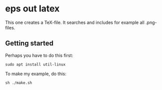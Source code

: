 # eps out latex

This one creates a TeX-file. It searches and includes for example all
.png-files.

## Getting started

Perhaps you have to do this first:

```
sudo apt install util-linux
```

To make my example, do this:

```
sh ./make.sh
```
